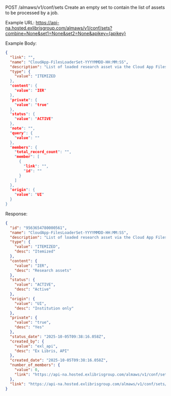 POST
/almaws/v1/conf/sets
Create an empty set to contain the list of assets to be processed by a job.

Example URL:
https://api-na.hosted.exlibrisgroup.com/almaws/v1/conf/sets?combine=None&set1=None&set2=None&apikey={apikey}

Example Body:
```json
{
  "link": "",
  "name": "CloudApp-FilesLoaderSet-YYYYMMDD-HH:MM:SS",
  "description": "List of loaded research asset via the Cloud App Files Loader",
  "type": {
    "value": "ITEMIZED
  },
  "content": {
    "value": "IER"
  },
  "private": {
    "value": "true"
  },
  "status": {
    "value": "ACTIVE"
  },
  "note": "",
  "query": {
    "value": ""
  },
  "members": {
    "total_record_count": "",
    "member": [
      {
        "link": "",
        "id": ""
      }
    ]
  },
  "origin": {
    "value": "UI"
  }
}
```


Response:
```json
{
  "id": "9563654780000561",
  "name": "CloudApp-FilesLoaderSet-YYYYMMDD-HH:MM:SS",
  "description": "List of loaded research asset via the Cloud App Files Loader",
  "type": {
    "value": "ITEMIZED",
    "desc": "Itemized"
  },
  "content": {
    "value": "IER",
    "desc": "Research assets"
  },
  "status": {
    "value": "ACTIVE",
    "desc": "Active"
  },
  "origin": {
    "value": "UI",
    "desc": "Institution only"
  },
  "private": {
    "value": "true",
    "desc": "Yes"
  },
  "status_date": "2025-10-05T09:38:16.058Z",
  "created_by": {
    "value": "exl_api",
    "desc": "Ex Libris, API"
  },
  "created_date": "2025-10-05T09:38:16.058Z",
  "number_of_members": {
    "value": 0,
    "link": "https://api-na.hosted.exlibrisgroup.com/almaws/v1/conf/sets/9563654780000561/members"
  },
  "link": "https://api-na.hosted.exlibrisgroup.com/almaws/v1/conf/sets/9563654780000561"
}
```

